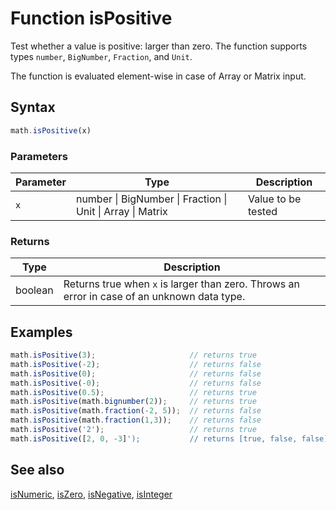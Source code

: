 # Function isPositive

Test whether a value is positive: larger than zero.
The function supports types `number`, `BigNumber`, `Fraction`, and `Unit`.

The function is evaluated element-wise in case of Array or Matrix input.


## Syntax

```js
math.isPositive(x)
```

### Parameters

Parameter | Type | Description
--------- | ---- | -----------
`x` | number &#124; BigNumber &#124; Fraction &#124; Unit &#124; Array &#124; Matrix | Value to be tested

### Returns

Type | Description
---- | -----------
boolean | Returns true when `x` is larger than zero. Throws an error in case of an unknown data type.


## Examples

```js
math.isPositive(3);                     // returns true
math.isPositive(-2);                    // returns false
math.isPositive(0);                     // returns false
math.isPositive(-0);                    // returns false
math.isPositive(0.5);                   // returns true
math.isPositive(math.bignumber(2));     // returns true
math.isPositive(math.fraction(-2, 5));  // returns false
math.isPositive(math.fraction(1,3));    // returns false
math.isPositive('2');                   // returns true
math.isPositive([2, 0, -3]');           // returns [true, false, false]
```


## See also

[isNumeric](isNumeric.md),
[isZero](isZero.md),
[isNegative](isNegative.md),
[isInteger](isInteger.md)


<!-- Note: This file is automatically generated from source code comments. Changes made in this file will be overridden. -->
